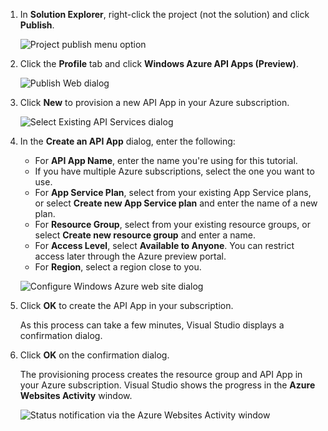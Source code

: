 1. In **Solution Explorer**, right-click the project (not the solution) and click **Publish**. 

	![Project publish menu option](./media/app-service-api-pub-web-create/20-publish-gesture-v3.png)

2. Click the **Profile** tab and click **Windows Azure API Apps (Preview)**. 

	![Publish Web dialog](./media/app-service-api-pub-web-create/21-select-api-apps-for-deployment-v2.png)

3. Click **New** to provision a new API App in your Azure subscription.

	![Select Existing API Services dialog](./media/app-service-api-pub-web-create/23-publish-to-apiapps-v3.png)

4. In the **Create an API App** dialog, enter the following:

	- For **API App Name**, enter the name you're using for this tutorial. 
	- If you have multiple Azure subscriptions, select the one you want to use.
	- For **App Service Plan**, select from your existing App Service plans, or select **Create new App Service plan** and enter the name of a new plan. 
	- For **Resource Group**, select from your existing resource groups, or select **Create new resource group** and enter a name. 
	- For **Access Level**, select **Available to Anyone**. You can restrict access later through the Azure preview portal.
	- For **Region**, select a region close to you.  

	![Configure Windows Azure web site dialog](./media/app-service-api-pub-web-create/24-new-api-app-dialog-v3.png)

5. Click **OK** to create the API App in your subscription. 

	As this process can take a few minutes, Visual Studio displays a confirmation dialog.  

6. Click **OK** on the confirmation dialog. 
 
	The provisioning process creates the resource group and API App in your Azure subscription. Visual Studio shows the progress in the **Azure Websites Activity** window. 

	![Status notification via the Azure Websites Activity window](./media/app-service-api-pub-web-create/26-provisioning-success-v3.png)